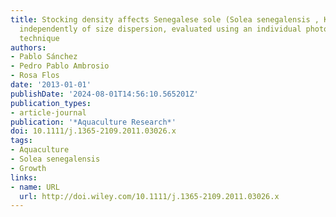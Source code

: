 ```yaml
---
title: Stocking density affects Senegalese sole (Solea senegalensis , Kaup) growth
  independently of size dispersion, evaluated using an individual photo-identification
  technique
authors:
- Pablo Sánchez
- Pedro Pablo Ambrosio
- Rosa Flos
date: '2013-01-01'
publishDate: '2024-08-01T14:56:10.565201Z'
publication_types:
- article-journal
publication: '*Aquaculture Research*'
doi: 10.1111/j.1365-2109.2011.03026.x
tags:
- Aquaculture
- Solea senegalensis
- Growth
links:
- name: URL
  url: http://doi.wiley.com/10.1111/j.1365-2109.2011.03026.x
---
```

